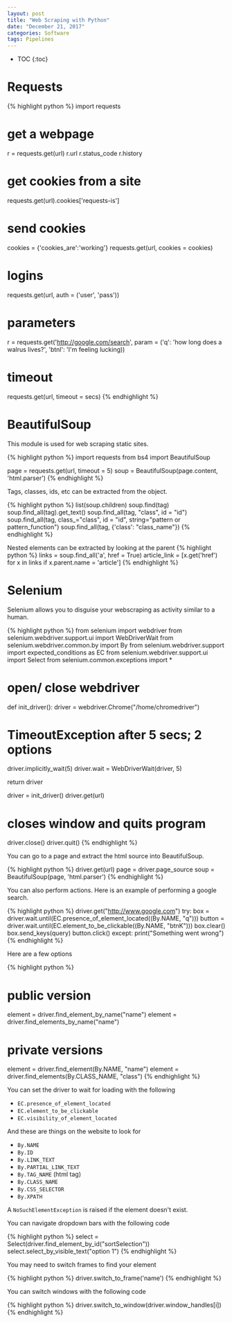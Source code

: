 ```yaml
---
layout: post
title: "Web Scraping with Python"
date: "December 21, 2017"
categories: Software
tags: Pipelines
---
```


* TOC
{:toc}




# Requests

{% highlight python %}
import requests

# get a webpage
r = requests.get(url)
r.url
r.status_code
r.history

# get cookies from a site
requests.get(url).cookies['requests-is']

# send cookies
cookies = {'cookies_are':'working'}
requests.get(url, cookies = cookies)

# logins
requests.get(url, auth = ('user', 'pass'))

# parameters
r = requests.get('http://google.com/search', param = ('q': 'how long does a walrus lives?', 'btnl': 'I'm feeling lucking))

# timeout
requests.get(url, timeout = secs)
{% endhighlight %}

# BeautifulSoup

This module is used for web scraping static sites.

{% highlight python %}
import requests
from bs4 import BeautifulSoup

page = requests.get(url, timeout = 5)
soup = BeautifulSoup(page.content, 'html.parser')
{% endhighlight %}

Tags, classes, ids, etc can be extracted from the object.

{% highlight python %}
list(soup.children)
soup.find(tag)
soup.find_all(tag).get_text()
soup.find_all(tag, "class", id = "id")
soup.find_all(tag, class_="class", id = "id", string="pattern or pattern_function")
soup.find_all(tag, {'class': "class_name"})
{% endhighlight %}

Nested elements can be extracted by looking at the parent
{% highlight python %}
links = soup.find_all('a', href = True)
article_link = [x.get('href') for x in links if x.parent.name = 'article']
{% endhighlight %}

# Selenium

Selenium allows you to disguise your webscraping as activity similar to a human.

{% highlight python %}
from selenium import webdriver
from selenium.webdriver.support.ui import WebDriverWait
from selenium.webdriver.common.by import By
from selenium.webdriver.support import expected_conditions as EC
from selenium.webdriver.support.ui import Select
from selenium.common.exceptions import *

# open/ close webdriver
def init_driver():
  driver = webdriver.Chrome("/home/chromedriver")
  
  # TimeoutException after 5 secs; 2 options
  driver.implicitly_wait(5)
  driver.wait = WebDriverWait(driver, 5)
  
  return driver
  
driver = init_driver()
driver.get(url)

# closes window and quits program
driver.close()
driver.quit()
{% endhighlight %}

You can go to a page and extract the html source into BeautifulSoup.

{% highlight python %}
driver.get(url)
page = driver.page_source
soup = BeautifulSoup(page, 'html.parser')
{% endhighlight %}

You can also perform actions. Here is an example of performing a google search. 

{% highlight python %}
driver.get("http://www.google.com")
try:
  box = driver.wait.until(EC.presence_of_element_located((By.NAME, "q")))
  button = driver.wait.until(EC.element_to_be_clickable((By.NAME, "btnK")))
  box.clear()
  box.send_keys(query)
  button.click()
except:
  print("Something went wrong")
{% endhighlight %}

Here are a few options

{% highlight python %}
# public version
element = driver.find_element_by_name("name")
element = driver.find_elements_by_name("name")

# private versions
element = driver.find_element(By.NAME, "name")
element = driver.find_elements(By.CLASS_NAME, "class")
{% endhighlight %}

You can set the driver to wait for loading with the following

* `EC.presence_of_element_located`
* `EC.element_to_be_clickable`
* `EC.visibility_of_element_located`

And these are things on the website to look for

* `By.NAME`
* `By.ID`
* `By.LINK_TEXT`
* `By.PARTIAL_LINK_TEXT`
* `By.TAG_NAME` (html tag)
* `By.CLASS_NAME`
* `By.CSS_SELECTOR`
* `By.XPATH`

A `NoSuchElementException` is raised if the element doesn't exist.

You can navigate dropdown bars with the following code

{% highlight python %}
select = Select(driver.find_element_by_id("sortSelection"))
select.select_by_visible_text("option 1")
{% endhighlight %}

You may need to switch frames to find your element

{% highlight python %}
driver.switch_to_frame('name')
{% endhighlight %}

You can switch windows with the following code

{% highlight python %}
driver.switch_to_window(driver.window_handles[i])
{% endhighlight %}

